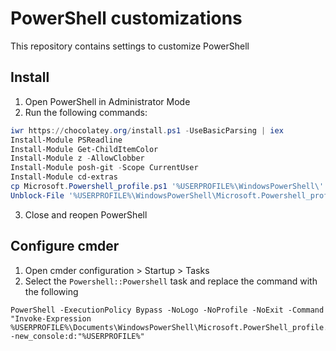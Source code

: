 # PowerShell customizations

This repository contains settings to customize PowerShell

## Install

1. Open PowerShell in Administrator Mode
1. Run the following commands:
  ```powershell
  iwr https://chocolatey.org/install.ps1 -UseBasicParsing | iex
  Install-Module PSReadline
  Install-Module Get-ChildItemColor
  Install-Module z -AllowClobber
  Install-Module posh-git -Scope CurrentUser
  Install-Module cd-extras
  cp Microsoft.Powershell_profile.ps1 '%USERPROFILE%\WindowsPowerShell\'
  Unblock-File '%USERPROFILE%\WindowsPowerShell\Microsoft.Powershell_profile.ps1'
  ```
3. Close and reopen PowerShell

## Configure cmder

1. Open cmder configuration > Startup > Tasks
1. Select the `Powershell::Powershell` task and replace the command with the following
  ```cmder
  PowerShell -ExecutionPolicy Bypass -NoLogo -NoProfile -NoExit -Command "Invoke-Expression %USERPROFILE%\Documents\WindowsPowerShell\Microsoft.PowerShell_profile.ps1 -new_console:d:"%USERPROFILE%"
  ```
